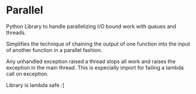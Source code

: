 # Parallel

Python Library to handle parallelizing I/O bound work with queues and threads.

Simplifies the technique of chaining the output of one function into the input of another function in a parallel fashion.

Any unhandled exception raised a thread stops all work and raises the exception in the main thread.  This is especially import for failing a lambda call on exception.

Library is lambda safe :]
